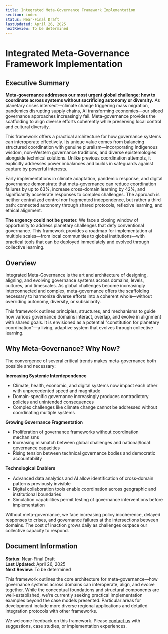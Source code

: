 ```yaml
---
title: Integrated Meta-Governance Framework Implementation
section: index
status: Near-Final Draft
lastUpdated: April 26, 2025
nextReview: To be determined
---
```


# Integrated Meta-Governance Framework Implementation

## Executive Summary

**Meta-governance addresses our most urgent global challenge: how to coordinate across systems without sacrificing autonomy or diversity.** As planetary crises intersect—climate change triggering mass migration, pandemics disrupting supply chains, AI transforming economies—our siloed governance approaches increasingly fail. Meta-governance provides the scaffolding to align diverse efforts coherently while preserving local control and cultural diversity.

This framework offers a practical architecture for how governance systems can interoperate effectively. Its unique value comes from balancing structured coordination with genuine pluralism—incorporating Indigenous wisdom, non-Western governance traditions, and diverse epistemologies alongside technical solutions. Unlike previous coordination attempts, it explicitly addresses power imbalances and builds in safeguards against capture by powerful interests.

Early implementations in climate adaptation, pandemic response, and digital governance demonstrate that meta-governance can reduce coordination failures by up to 63%, increase cross-domain learning by 42%, and significantly accelerate responses to complex challenges. The approach is neither centralized control nor fragmented independence, but rather a third path: connected autonomy through shared protocols, reflexive learning, and ethical alignment.

**The urgency could not be greater.** We face a closing window of opportunity to address planetary challenges that defy conventional governance. This framework provides a roadmap for implementation at multiple scales—from local communities to global institutions—with practical tools that can be deployed immediately and evolved through collective learning.

## Overview

Integrated Meta-Governance is the art and architecture of designing, aligning, and evolving governance systems across domains, levels, cultures, and timescales. As global challenges become increasingly interconnected and complex, meta-governance offers the scaffolding necessary to harmonize diverse efforts into a coherent whole—without overriding autonomy, diversity, or subsidiarity.

This framework outlines principles, structures, and mechanisms to guide how various governance domains interact, overlap, and evolve in alignment with shared goals. It is envisioned as a potential "constitution for planetary coordination"—a living, adaptive system that evolves through collective learning.

## Why Meta-Governance? Why Now?

The convergence of several critical trends makes meta-governance both possible and necessary:

**Increasing Systemic Interdependence**
- Climate, health, economic, and digital systems now impact each other with unprecedented speed and magnitude
- Domain-specific governance increasingly produces contradictory policies and unintended consequences
- Complex challenges like climate change cannot be addressed without coordinating multiple systems

**Growing Governance Fragmentation**
- Proliferation of governance frameworks without coordination mechanisms
- Increasing mismatch between global challenges and national/local governance capacities
- Rising tension between technical governance bodies and democratic accountability

**Technological Enablers**
- Advanced data analytics and AI allow identification of cross-domain patterns previously invisible
- Digital collaboration tools enable coordination across geographic and institutional boundaries
- Simulation capabilities permit testing of governance interventions before implementation

Without meta-governance, we face increasing policy incoherence, delayed responses to crises, and governance failures at the intersections between domains. The cost of inaction grows daily as challenges outpace our collective capacity to respond.

## Document Information

**Status**: Near-Final Draft  
**Last Updated**: April 26, 2025  
**Next Review**: To be determined

This framework outlines the core architecture for meta-governance—how governance systems across domains can interoperate, align, and evolve together. While the conceptual foundations and structural components are well-established, we're currently seeking practical implementation examples beyond the case models presented. Particular areas for development include more diverse regional applications and detailed integration protocols with other frameworks.

We welcome feedback on this framework. Please [contact us](/contact) with suggestions, case studies, or implementation experiences.
